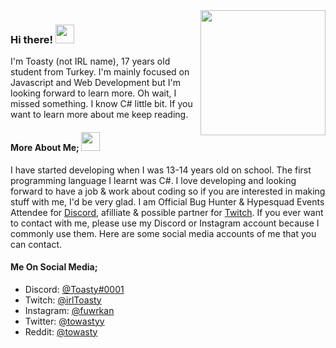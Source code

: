 <img align='right' src="https://toasty.is-pretty.cool/AKd3WEX.png" width="200">
<h3> Hi there! <img src="https://media.giphy.com/media/mGcNjsfWAjY5AEZNw6/giphy.gif" width="30"></h3>

<p>I'm Toasty (not IRL name), 17 years old student from Turkey. I'm mainly focused on Javascript and Web Development but I'm looking forward to learn more. Oh wait, I missed something. I know C# little bit. If you want to learn more about me keep reading.</br></p>

#### More About Me; <img src="https://media.giphy.com/media/WUlplcMpOCEmTGBtBW/giphy.gif" width="30">   

I have started developing when I was 13-14 years old on school. The first programming language I learnt was C#. I love developing and looking forward to have a job & work about coding so if you are interested in making stuff with me, I'd be very glad. I am Official Bug Hunter & Hypesquad Events Attendee for [Discord](https://discord.com), afilliate & possible partner for [Twitch](https://twitch.tv). If you ever want to contact with me, please use my Discord or Instagram account because I commonly use them. Here are some social media accounts of me that you can contact.

#### Me On Social Media;
- Discord: [@Toasty#0001](https://discord.com/users/478307244509888532)
- Twitch: [@irlToasty](https://twitch.tv/irlToasty)
- Instagram: [@fuwrkan](https://instagram.com/fuwrkan) 
- Twitter: [@towastyy](https://twitter.com/towastyy)
- Reddit: [@towasty](https://www.reddit.com/u/towasty)
